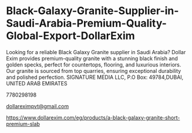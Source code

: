 # Black-Galaxy-Granite-Supplier-in-Saudi-Arabia-Premium-Quality-Global-Export-DollarExim
Looking for a reliable Black Galaxy Granite supplier in Saudi Arabia?   Dollar Exim provides premium-quality granite with a stunning black finish and golden specks, perfect for countertops, flooring, and luxurious interiors. Our granite is sourced from top quarries, ensuring exceptional durability and polished perfection. 
SIGNATURE MEDIA LLC, P.O Box: 49784,DUBAI, UNITED ARAB EMIRATES

7780298198

dollareximpvt@gmail.com 

https://www.dollarexim.com/eg/products/a-black-galaxy-granite-short-premium-slab
